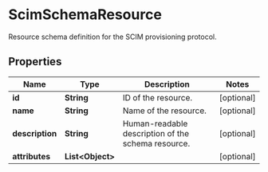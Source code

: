 

# ScimSchemaResource

Resource schema definition for the SCIM provisioning protocol.
## Properties

Name | Type | Description | Notes
------------ | ------------- | ------------- | -------------
**id** | **String** | ID of the resource. |  [optional]
**name** | **String** | Name of the resource. |  [optional]
**description** | **String** | Human-readable description of the schema resource. |  [optional]
**attributes** | **List&lt;Object&gt;** |  |  [optional]



